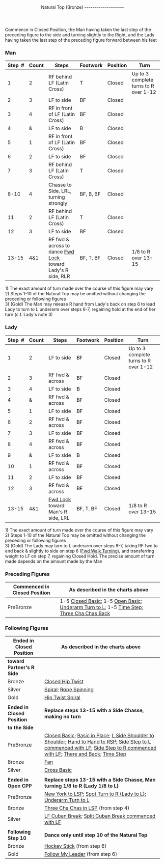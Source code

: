 <header>Natural Top (Bronze)
--------------------

 </header>Commence in Closed Position, the Man having taken the last step of the preceding figure to the side and turning slightly to the Right, and the Lady having taken the last step of the preceding figure forward between his feet

### Man

 | **Step<span style="color:white">\_</span>\#** | **Count** | **Steps** | **Footwork** | **Position** | **Turn** |
|---|---|---|---|---|---|
| 1 | 2 | RF behind LF (Latin Cross) | T | Closed | Up to 3 complete turns to R over 1-12 |
| 2 | 3 | LF to side | BF | Closed |
| 3 | 4 | RF in front of LF (Latin Cross) | BF | Closed |
| 4 | &amp; | LF to side | B | Closed |
| 5 | 1 | RF in front of LF (Latin Cross) | BF | Closed |
| 6 | 2 | LF to side | BF | Closed |
| 7 | 3 | RF behind LF (Latin Cross) | T | Closed |
| 8-10 | 4 | Chasse to Side, LRL, turning strongly | BF, B, BF | Closed |
| 11 | 2 | RF behind LF (Latin Cross) | T | Closed |
| 12 | 3 | LF to side | BF | Closed |
| 13-15 | 4&amp;1 | RF fwd &amp; across to dance [Fwd Lock](../technique/c_lock.md#fwd) toward Lady's R side, RLR | BF, T, BF | Closed | 1/8 to R over 13-15 |

1\) The exact amount of turn made over the course of this figure may vary  
 2) Steps 1-10 of the Natural Top may be omitted without changing the preceding or following figures  
 3) (Gold) The Man may release R hand from Lady's back on step 6 to lead Lady to turn to L underarm over steps 6-7, regaining hold at the end of her turn (c.f. Lady's note 3)

### Lady

 | ****Step<span style="color:white">\_</span>\#**** | **Count** | **Steps** | **Footwork** | **Position** | **Turn** |
|---|---|---|---|---|---|
| 1 | 2 | LF to side | BF | Closed | Up to 3 complete turns to R over 1-12 |
| 2 | 3 | RF fwd &amp; across | BF | Closed |
| 3 | 4 | LF to side | B | Closed |
| 4 | &amp; | RF fwd &amp; across | BF | Closed |
| 5 | 1 | LF to side | BF | Closed |
| 6 | 2 | RF fwd &amp; across | BF | Closed |
| 7 | 3 | LF to side | BF | Closed |
| 8 | 4 | RF fwd &amp; across | BF | Closed |
| 9 | &amp; | LF to side | B | Closed |
| 10 | 1 | RF fwd &amp; across | BF | Closed |
| 11 | 2 | LF to side | BF | Closed |
| 12 | 3 | RF fwd &amp; across | BF | Closed |
| 13-15 | 4&amp;1 | [Fwd Lock](../technique/c_lock.md#fwd) toward Man's R side, LRL | BF, T, BF | Closed | 1/8 to R over 13-15 |

1\) The exact amount of turn made over the course of this figure may vary  
 2) Steps 1-10 of the Natural Top may be omitted without changing the preceding or following figures  
 3) (Gold) The Lady may turn to L underarm over steps 6-7, taking RF fwd to end back &amp; slightly to side on step 6 ([Fwd Walk Turning](../technique/cr_fwd_walk_turning.md)), and transferring weight to LF on step 7, regaining Closed Hold. The precise amount of turn made depends on the amount made by the Man

### Preceding Figures

 | **Commenced in Closed Position** | **As described in the charts above** |
|---|---|
| PreBronze | 1-5 [Closed Basic](closed_basic.md); 1-5 [Open Basic](open_basic.md); [Underarm Turn to L](underarm_turn.md); 1-5 [Time Step](time_step.md); [Three Cha Chas Back](three_cha_chas_fwd_back.md) |

### Following Figures

 | **Ended in Closed Position** | **As described in the charts above** |
|---|---|
| **toward Partner's R Side** |
| Bronze | [Closed Hip Twist](closed_hip.md) |
| Silver | [Spiral](spiral.md); [Rope Spinning](rope_spinning.md) |
| Gold | [Hip Twist Spiral](hip_spiral.md) |
|  |  |
| **Ended in Closed Position** | **Replace steps 13-15 with a Side Chasse, making no turn** |
| **to the Side** |
| PreBronze | [Closed Basic](closed_basic.md); [Basic in Place](basic_in_place.md); [L Side Shoulder to Shoulder](shoulder_to_shoulder.md); [Hand to Hand to RSP](hand_to_hand.md); [Side Step to L commenced with LF](side_step.md); [Side Step to R commenced with LF](side_step.md); [There and Back](there_and_back.md); [Time Step](time_step.md) |
| Bronze | [Fan](fan.md) |
| Silver | [Cross Basic](cross_basic.md) |
|  |  |
| **Ended in Open CPP** | **Replace steps 13-15 with a Side Chasse, Man turning 1/8 to R (Lady 1/8 to L)** |
| PreBronze | [New York to LSP](new_york.md); [Spot Turn to R (Lady to L)](spot_turn.md); [Underarm Turn to L](underarm_turn.md) |
| Bronze | [Three Cha Chas in LSP](three_cha_chas_in_RSP_LSP.md#lsp) (from step 4) |
| Silver | [LF Cuban Break](cuban_breaks.md); [Split Cuban Break commenced with LF](cuban_breaks.md#split) |
|  |  |
| **Following Step 10** | **Dance only until step 10 of the Natural Top** |
| Bronze | [Hockey Stick](hockey_stick.md) (from step 6) |
| Gold | [Follow My Leader](follow_leader.md) (from step 6) |